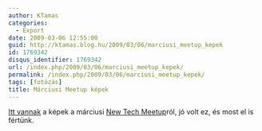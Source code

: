 ```yaml
---
author: KTamas
categories:
  - Export
date: 2009-03-06 12:55:00
guid: http://ktamas.blog.hu/2009/03/06/marciusi_meetup_kepek
id: 1769342
disqus_identifier: 1769342
url: /index.php/2009/03/06/marciusi_meetup_kepek/
permalink: /index.php/2009/03/06/marciusi_meetup_kepek/
tags: [fotózás]
title: Márciusi Meetup képek
---
```


<a href="http://indafoto.hu/ktamasenty/newtech_meetup_2009_marcius" target="_blank">Itt vannak</a> a képek a márciusi <a href="http://meetup.hu/" target="_blank">New Tech Meetup</a>ról, jó volt ez, és most el is fértünk.
